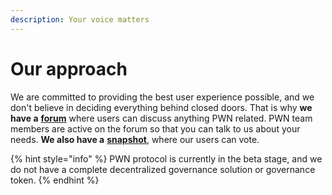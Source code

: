 ```yaml
---
description: Your voice matters
---
```


# Our approach

We are committed to providing the best user experience possible, and we don't believe in deciding everything behind closed doors. That is why **we have a** [**forum**](https://forum.pwn.finance) where users can discuss anything PWN related. PWN team members are active on the forum so that you can talk to us about your needs. **We also have a** [**snapshot**](https://snapshot.org/#/pwnfinance.eth), where our users can vote.

{% hint style="info" %}
PWN protocol is currently in the beta stage, and we do not have a complete decentralized governance solution or governance token.
{% endhint %}
